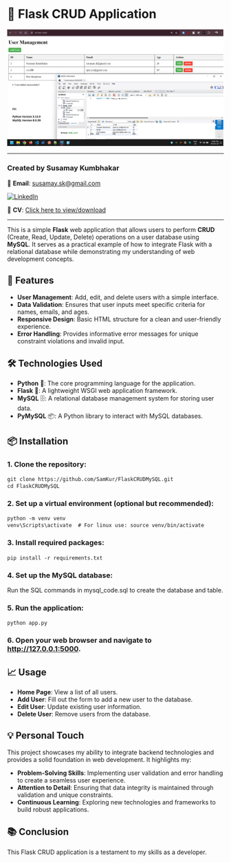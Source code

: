 # 🌟 Flask CRUD Application
![Thumbnail](show.png)

---
### Created by **Susamay Kumbhakar**
📧 **Email**: [susamay.sk@gmail.com](mailto:susamay.sk@gmail.com)

[![LinkedIn](https://upload.wikimedia.org/wikipedia/commons/0/01/LinkedIn_Logo.svg)](https://www.linkedin.com/in/susamay-sk) 

🏢 **CV**: [Click here to view/download](https://drive.google.com/file/d/19XKJ7eWJdm4YYHRQHK4KlVqCndzM0jhJ/view?usp=sharing)

---


This is a simple **Flask** web application that allows users to perform **CRUD** (Create, Read, Update, Delete) operations on a user database using **MySQL**. It serves as a practical example of how to integrate Flask with a relational database while demonstrating my understanding of web development concepts.

## 🚀 Features

- **User Management**: Add, edit, and delete users with a simple interface.
- **Data Validation**: Ensures that user inputs meet specific criteria for names, emails, and ages.
- **Responsive Design**: Basic HTML structure for a clean and user-friendly experience.
- **Error Handling**: Provides informative error messages for unique constraint violations and invalid input.

## 🛠 Technologies Used

- **Python** 🐍: The core programming language for the application.
- **Flask** 🚀: A lightweight WSGI web application framework.
- **MySQL** 🗄️: A relational database management system for storing user data.
- **PyMySQL** 📦: A Python library to interact with MySQL databases.

## 📦 Installation

### 1. Clone the repository:
```
git clone https://github.com/SamKur/FlaskCRUDMySQL.git
cd FlaskCRUDMySQL
```
### 2. Set up a virtual environment (optional but recommended):
```
python -m venv venv
venv\Scripts\activate  # For linux use: source venv/bin/activate
```
### 3. Install required packages:
```
pip install -r requirements.txt
```
### 4. Set up the MySQL database:
Run the SQL commands in mysql_code.sql to create the database and table.
### 5. Run the application:
```
python app.py
```
### 6. Open your web browser and navigate to http://127.0.0.1:5000.


## 📈 Usage
- **Home Page**: View a list of all users.
- **Add User**: Fill out the form to add a new user to the database.
- **Edit User**: Update existing user information.
- **Delete User**: Remove users from the database.

## 💡 Personal Touch
This project showcases my ability to integrate backend technologies and provides a solid foundation in web development. It highlights my:

- **Problem-Solving Skills**: Implementing user validation and error handling to create a seamless user experience.
- **Attention to Detail**: Ensuring that data integrity is maintained through validation and unique constraints.
- **Continuous Learning**: Exploring new technologies and frameworks to build robust applications.


## 📚 Conclusion
This Flask CRUD application is a testament to my skills as a developer. 

